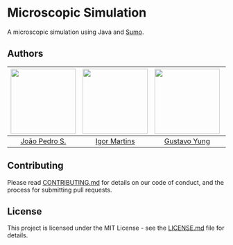 # Microscopic Simulation

A microscopic simulation using Java and [Sumo](https://sumo.dlr.de/index.html).

## Authors

| [<img src="https://avatars2.githubusercontent.com/u/26466516?v=3&s=150" width="150px;"/>](https://github.com/jpedroschmitz)                | [<img src="https://avatars2.githubusercontent.com/u/26192681?v=3&s=150" width="150px;"/>](https://github.com/ipdmartins) | [<img src="https://avatars2.githubusercontent.com/u/31144620?v=3&s=150" width="150px;"/>](https://github.com/GustavoJung) | [<img src="https://avatars2.githubusercontent.com/u/31224982?v=3&s=150" width="150px;"/>](https://github.com/BrunoRech) | [<img src="https://avatars1.githubusercontent.com/u/15075601?s=150&v=4" width="150px;"/>](https://github.com/JefiPNZ)
|:---------------------:|:-------------------:|:-------------------:|:-------------------:|:-------------------:|
|  [João Pedro S.](https://github.com/jpedroschmitz/)   |     [Igor Martins](https://github.com/ipdmartins)    |    [Gustavo Yung](https://github.com/GustavoJung) | [Bruno Rech](https://github.com/BrunoRech) | [Jeferson Penz](https://github.com/JefiPNZ)

## Contributing

Please read [CONTRIBUTING.md](CONTRIBUTING.md) for details on our code of conduct, and the process for submitting pull requests.

## License

This project is licensed under the MIT License - see the [LICENSE.md](LICENSE.md) file for details.
